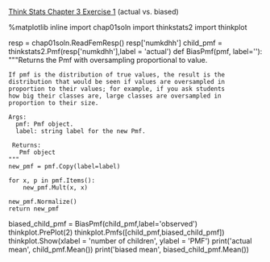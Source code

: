 [Think Stats Chapter 3 Exercise 1](http://greenteapress.com/thinkstats2/html/thinkstats2004.html#toc31) (actual vs. biased)

%matplotlib inline
import chap01soln
import thinkstats2
import thinkplot


resp = chap01soln.ReadFemResp()
resp['numkdhh']
child_pmf = thinkstats2.Pmf(resp['numkdhh'],label = 'actual')
def BiasPmf(pmf, label=''):
    """Returns the Pmf with oversampling proportional to value.

    If pmf is the distribution of true values, the result is the
    distribution that would be seen if values are oversampled in
    proportion to their values; for example, if you ask students
    how big their classes are, large classes are oversampled in
    proportion to their size.

    Args:
      pmf: Pmf object.
      label: string label for the new Pmf.

     Returns:
       Pmf object
    """
    new_pmf = pmf.Copy(label=label)

    for x, p in pmf.Items():
        new_pmf.Mult(x, x)
        
    new_pmf.Normalize()
    return new_pmf
biased_child_pmf = BiasPmf(child_pmf,label='observed')
thinkplot.PrePlot(2)
thinkplot.Pmfs([child_pmf,biased_child_pmf])
thinkplot.Show(xlabel = 'number of children', ylabel = 'PMF')
print('actual mean', child_pmf.Mean())
print('biased mean', biased_child_pmf.Mean())
